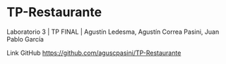 # TP-Restaurante

Laboratorio 3 |
TP FINAL |
Agustín Ledesma,
Agustín Correa Pasini,
Juan Pablo García

Link GitHub
https://github.com/aguscpasini/TP-Restaurante

